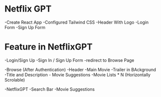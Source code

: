 # Netflix GPT

-Create React App
-Configured Tailwind CSS
-Header With Logo
-Login Form 
-Sign Up Form 

# Feature in NetflixGPT

-Login/Sign Up
    -Sign In / Sign Up Form
    -redirect to Browse Page
     
-Browse (After Authentication)
    -Header
    -Main Movie
        -Trailer in BAckground
        -Title and Description
        - Movie Suggestions
            -Movie Lists * N (Horizontally Scrolable)

-NetflixGPT 
    -Search Bar
    -Movie Suggestions